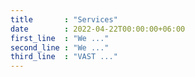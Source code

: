 ```yaml
---
title       : "Services"
date        : 2022-04-22T00:00:00+06:00
first_line  : "We ..."
second_line : "We ..."
third_line  : "VAST ..."
---
```


